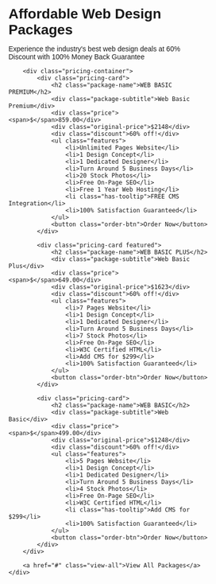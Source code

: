 <!DOCTYPE html>
<html lang="en">
<head>
    <meta charset="UTF-8">
    <meta name="viewport" content="width=device-width, initial-scale=1.0">
    <title>Affordable Web Design Packages</title>
    <link rel="stylesheet" href="stylesheet.css">
  <style>* {
    margin: 0;
    padding: 0;
    box-sizing: border-box;
    font-family: Arial, sans-serif;
}

body {
    background-color: white;
    padding: 2rem;
}

.container {
    max-width: 1200px;
    margin: 0 auto;
    background-color: white;
    padding: 40px;
}

.header {
    text-align: center;
    margin-bottom: 2rem;
    padding: 20px 0;
}

.header h1 {
    color: #333;
    margin-bottom: 0.5rem;
    font-size: 2rem;
    font-weight: normal;
}

.header p {
    color: #666;
    font-size: 1rem;
}

.header::after {
    content: '';
    display: block;
    width: 50px;
    height: 3px;
    background-color: #92d050;
    margin: 15px auto 0;
}

.pricing-container {
    display: flex;
    justify-content: center;
    gap: 0;
    flex-wrap: wrap;
    margin: 0 auto;
    max-width: 1000px;
}

.pricing-card {
    background: white;
    width: 320px;
    text-align: center;
    padding: 30px 20px;
    border: 1px solid #e0e0e0;
    position: relative;
}

.package-name {
    font-size: 1.2rem;
    color: #666;
    margin-bottom: 0.5rem;
    font-weight: normal;
}

.package-subtitle {
    color: #888;
    font-size: 0.9rem;
    margin-bottom: 1.5rem;
}

.price {
    color: #92d050;
    font-size: 2.5rem;
    font-weight: bold;
    margin-bottom: 0.3rem;
    display: flex;
    align-items: center;
    justify-content: center;
}

.price span {
    font-size: 1.2rem;
    margin-right: 2px;
}

.original-price {
    color: #888;
    text-decoration: line-through;
    font-size: 0.9rem;
    margin-bottom: 0.3rem;
}

.discount {
    color: #92d050;
    font-size: 0.9rem;
    margin-bottom: 1.5rem;
}

.features {
    list-style: none;
    margin-bottom: 2rem;
    text-align: left;
    padding: 0 20px;
}

.features li {
    margin: 0.7rem 0;
    color: #666;
    font-size: 0.9rem;
    position: relative;
    padding-right: 20px;
}

.features li.has-tooltip::after {
    content: "?";
    position: absolute;
    right: 0;
    top: 0;
    width: 15px;
    height: 15px;
    background-color: #e0e0e0;
    color: #666;
    border-radius: 50%;
    font-size: 0.8rem;
    display: flex;
    align-items: center;
    justify-content: center;
    cursor: help;
}

.order-btn {
    background: #0088ff;
    color: white;
    padding: 8px 30px;
    border: none;
    border-radius: 3px;
    cursor: pointer;
    font-size: 0.9rem;
    text-transform: uppercase;
    font-weight: bold;
}

.order-btn:hover {
    background: #0077ee;
}

.view-all {
    display: block;
    text-align: center;
    margin-top: 2rem;
    padding: 12px 30px;
    background: #92d050;
    color: white;
    text-decoration: none;
    border-radius: 3px;
    width: 180px;
    margin: 2rem auto;
    font-size: 0.9rem;
    font-weight: bold;
}

.pricing-card.featured {
    border: 2px solid #0088ff;
    z-index: 1;
    box-shadow: 0 0 10px rgba(0,0,0,0.1);
}</style>
</head>
<body>
    <div class="container">
        <div class="header">
            <h1>Affordable Web Design Packages</h1>
            <p>Experience the industry's best web design deals at 60% Discount with 100% Money Back Guarantee</p>
        </div>
        
        <div class="pricing-container">
            <div class="pricing-card">
                <h2 class="package-name">WEB BASIC PREMIUM</h2>
                <div class="package-subtitle">Web Basic Premium</div>
                <div class="price"><span>$</span>859.00</div>
                <div class="original-price">$2148</div>
                <div class="discount">60% off!</div>
                <ul class="features">
                    <li>Unlimited Pages Website</li>
                    <li>1 Design Concept</li>
                    <li>1 Dedicated Designer</li>
                    <li>Turn Around 5 Business Days</li>
                    <li>20 Stock Photos</li>
                    <li>Free On-Page SEO</li>
                    <li>Free 1 Year Web Hosting</li>
                    <li class="has-tooltip">FREE CMS Integration</li>
                    <li>100% Satisfaction Guaranteed</li>
                </ul>
                <button class="order-btn">Order Now</button>
            </div>

            <div class="pricing-card featured">
                <h2 class="package-name">WEB BASIC PLUS</h2>
                <div class="package-subtitle">Web Basic Plus</div>
                <div class="price"><span>$</span>649.00</div>
                <div class="original-price">$1623</div>
                <div class="discount">60% off!</div>
                <ul class="features">
                    <li>7 Pages Website</li>
                    <li>1 Design Concept</li>
                    <li>1 Dedicated Designer</li>
                    <li>Turn Around 5 Business Days</li>
                    <li>7 Stock Photos</li>
                    <li>Free On-Page SEO</li>
                    <li>W3C Certified HTML</li>
                    <li>Add CMS for $299</li>
                    <li>100% Satisfaction Guaranteed</li>
                </ul>
                <button class="order-btn">Order Now</button>
            </div>

            <div class="pricing-card">
                <h2 class="package-name">WEB BASIC</h2>
                <div class="package-subtitle">Web Basic</div>
                <div class="price"><span>$</span>499.00</div>
                <div class="original-price">$1248</div>
                <div class="discount">60% off!</div>
                <ul class="features">
                    <li>5 Pages Website</li>
                    <li>1 Design Concept</li>
                    <li>1 Dedicated Designer</li>
                    <li>Turn Around 5 Business Days</li>
                    <li>4 Stock Photos</li>
                    <li>Free On-Page SEO</li>
                    <li>W3C Certified HTML</li>
                    <li class="has-tooltip">Add CMS for $299</li>
                    <li>100% Satisfaction Guaranteed</li>
                </ul>
                <button class="order-btn">Order Now</button>
            </div>
        </div>

        <a href="#" class="view-all">View All Packages</a>
    </div>
</body>
</html>
